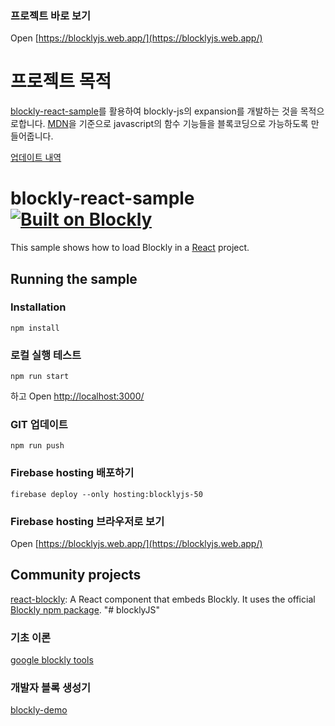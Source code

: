 ### 프로젝트 바로 보기
  Open [https://blocklyjs.web.app/](https://blocklyjs.web.app/)

# 프로젝트 목적

 [blockly-react-sample](https://github.com/google/blockly-samples/tree/master/examples/blockly-react)를 활용하여 blockly-js의 expansion를 개발하는 것을 목적으로합니다.
 [MDN](https://developer.mozilla.org/en-US/docs/Web/JavaScript)을 기준으로 javascript의 함수 기능들을 블록코딩으로 가능하도록 만들어줍니다.

[업데이트 내역](./update.md)

# blockly-react-sample [![Built on Blockly](https://tinyurl.com/built-on-blockly)](https://github.com/google/blockly)

This sample shows how to load Blockly in a [React](https://reactjs.org/) project.

## Running the sample

### Installation

```
npm install
```

### 로컬 실행 테스트

```
npm run start
```
하고
Open [http://localhost:3000/](http://localhost:3000/)

### GIT 업데이트

```
npm run push
```

### Firebase hosting 배포하기

```
firebase deploy --only hosting:blocklyjs-50
```

### Firebase hosting 브라우저로 보기

Open [https://blocklyjs.web.app/](https://blocklyjs.web.app/)

## Community projects

[react-blockly](https://github.com/nbudin/react-blockly):
A React component that embeds Blockly. It uses the official [Blockly npm package](https://www.npmjs.com/package/blockly).
"# blocklyJS" 

### 기초 이론
[google blockly tools](https://developers.google.com/blockly/guides/create-custom-blocks/blockly-developer-tools)

### 개발자 블록 생성기
[blockly-demo](https://blockly-demo.appspot.com/static/demos/blockfactory/index.html)